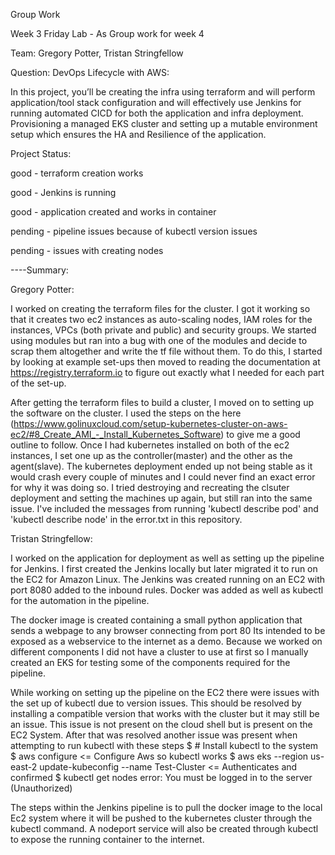 Group Work


Week 3 Friday Lab - As Group work for week 4

Team: Gregory Potter, Tristan Stringfellow


Question:
DevOps Lifecycle with AWS:

In this project, you’ll be creating the infra using terraform and will perform application/tool stack configuration and will effectively use Jenkins for running automated CICD for both the application and infra deployment. Provisioning a managed EKS cluster and setting up a mutable environment setup which ensures the HA and Resilience of the application.

Project Status:

good - terraform creation works

good - Jenkins is running

good - application created and works in container

pending - pipeline issues because of kubectl version issues

pending - issues with creating nodes



----Summary:

Gregory Potter:

I worked on creating the terraform files for the cluster. I got it working so that it creates two ec2 instances as auto-scaling nodes, IAM roles for the instances, VPCs (both private and public) and security groups. We started using modules but ran into a bug with one of the modules and decide to scrap them altogether and write the tf file without them. To do this, I started by looking at example set-ups then moved to reading the documentation at https://registry.terraform.io to figure out exactly what I needed for each part of the set-up.

After getting the terraform files to build a cluster, I moved on to setting up the software on the cluster. I used the steps on the here (https://www.golinuxcloud.com/setup-kubernetes-cluster-on-aws-ec2/#8_Create_AMI_-_Install_Kubernetes_Software) to give me a good outline to follow. Once I had kubernetes installed on both of the ec2 instances, I set one up as the controller(master) and the other as the agent(slave). The kubernetes deployment ended up not being stable as it would crash every couple of minutes and I could never find an exact error for why it was doing so. I tried destroying and recreating the clsuter deployment and setting the machines up again, but still ran into the same issue.  I've included the messages from running 'kubectl describe pod' and 'kubectl describe node' in the error.txt in this repository.

Tristan Stringfellow:

I worked on the application for deployment as well as setting up the pipeline for Jenkins.
I first created the Jenkins locally but later migrated it to run on the EC2 for Amazon Linux.
The Jenkins was created running on an EC2 with port 8080 added to the inbound rules.
Docker was added as well as kubectl for the automation in the pipeline.

The docker image is created containing a small python application that sends a webpage to any browser connecting from port 80
Its intended to be exposed as a webservice to the internet as a demo.
Because we worked on different components I did not have a cluster to use at first so I manually created an
EKS for testing some of the components required for the pipeline.  

While working on setting up the pipeline on the EC2 there were issues with the set up of kubectl due to version issues.
This should be resolved by installing a compatible version that works with the cluster but it may still be an issue.
This issue is not present on the cloud shell but is present on the EC2 System.
After that was resolved another issue was present when attempting to run kubectl with these steps
$ # Install kubectl to the system
$ aws configure                             <= Configure Aws so kubectl works
$ aws eks --region us-east-2 update-kubeconfig --name Test-Cluster   <= Authenticates and confirmed
$ kubectl get nodes
 error: You must be logged in to the server (Unauthorized)

The steps within the Jenkins pipeline is to pull the docker image to the local Ec2 system
where it will be pushed to the kubernetes cluster through the kubectl command.
A nodeport service will also be created through kubectl to expose the running container to the internet.

